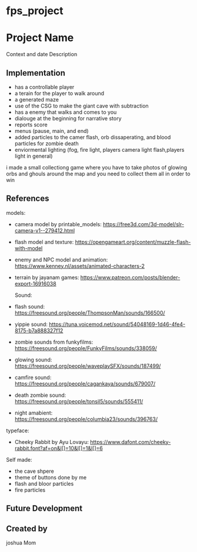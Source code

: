 # fps_project

# Project Name
Context and date
Description

## Implementation
- has a controllable player
- a terain for the player to walk around
- a generated maze
- use of the CSG to make the giant cave with subtraction
- has a enemy that walks and comes to you
- dialouge at the beginning for narrative story
- reports score
- menus (pause, main, and end)
- added particles to the camer flash, orb dissaperating, and blood particles for zombie death
- enviormental lighting (fog, fire light, players camera light flash,players light in general)

i made a small collectiong game where you have to take photos of glowing orbs and ghouls around the map and you need to collect them all in order to win

## References
models:
- camera model by printable_models: https://free3d.com/3d-model/slr-camera-v1--279412.html
- flash model and texture: https://opengameart.org/content/muzzle-flash-with-model
- enemy and NPC model and animation: https://www.kenney.nl/assets/animated-characters-2
- terrain by jayanam games: https://www.patreon.com/posts/blender-export-16916038

  Sound:
- flash sound: https://freesound.org/people/ThompsonMan/sounds/166500/
- yippie sound: https://tuna.voicemod.net/sound/54048169-1d46-4fe4-8175-b7a888327f12
- zombie sounds from funkyfilms: https://freesound.org/people/FunkyFilms/sounds/338059/
- glowing sound: https://freesound.org/people/waveplaySFX/sounds/187499/
- camfire sound: https://freesound.org/people/cagankaya/sounds/679007/
- death zombie sound: https://freesound.org/people/tonsil5/sounds/555411/
- night amabient: https://freesound.org/people/columbia23/sounds/396763/

typeface:
- Cheeky Rabbit by Ayu Lovayu: https://www.dafont.com/cheeky-rabbit.font?af=on&l[]=10&l[]=1&l[]=6

Self made:
- the cave shpere
- theme of buttons done by me
- flash and bloor particles
- fire particles


## Future Development


## Created by
joshua Mom
